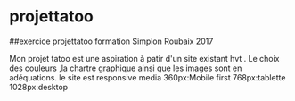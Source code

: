 # projettatoo
##exercice projettatoo  formation Simplon Roubaix 2017

Mon projet tatoo est une aspiration à patir d'un  site existant hvt .
Le choix des couleurs ,la chartre graphique ainsi que les images sont en adéquations.
le site est responsive media 360px:Mobile first
                             768px:tablette
                             1028px:desktop

